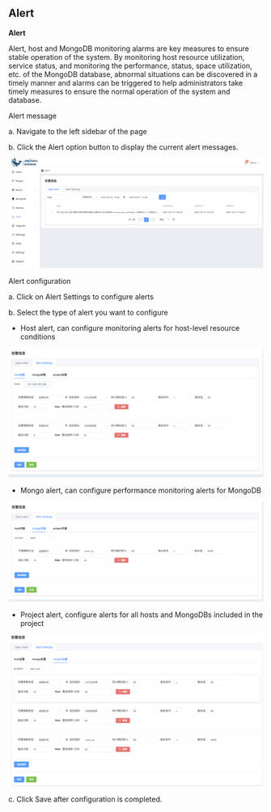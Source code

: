 ## Alert

**Alert**

Alert, host and MongoDB monitoring alarms are key measures to ensure stable operation of the system. By monitoring host resource utilization, service status, and monitoring the performance, status, space utilization, etc. of the MongoDB database, abnormal situations can be discovered in a timely manner and alarms can be triggered to help administrators take timely measures to ensure the normal operation of the system and database.

Alert message

a. Navigate to the left sidebar of the page

b. Click the Alert option button to display the current alert messages.

![1](../../../images/whalealPlatformImages/Alert.png)



Alert configuration

a. Click on Alert Settings to configure alerts

b. Select the type of alert you want to configure

* Host alert, can configure monitoring alerts for host-level resource conditions

![1](../../../images/whalealPlatformImages/Alert1.png)

* Mongo alert, can configure performance monitoring alerts for MongoDB

![1](../../../images/whalealPlatformImages/Alert2.png)

* Project alert, configure alerts for all hosts and MongoDBs included in the project

![1](../../../images/whalealPlatformImages/Alert3.png)

c. Click Save after configuration is completed.